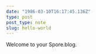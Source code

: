 ```yaml
---
date: "1986-03-10T16:17:45.136Z"
type: post 
post_type: note
slug: hello-world
---
```


Welcome to your Spore.blog.